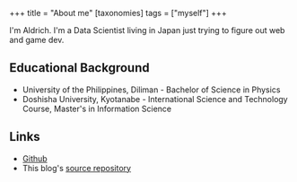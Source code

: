 +++
title = "About me"
[taxonomies]
  tags = ["myself"]
+++

I'm Aldrich. I'm a Data Scientist living in Japan just trying to figure out web and game dev.
## Educational Background

* University of the Philippines, Diliman - Bachelor of Science in Physics
* Doshisha University, Kyotanabe - International Science and Technology Course, Master's in Information Science

## Links

*  [Github](http://github.com/asuratos)
* This blog's [source repository](https://github.com/asuratos/devlog)